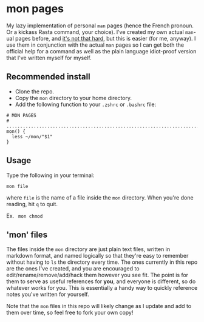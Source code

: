 # mon pages

My lazy implementation of personal `man` pages (hence the French pronoun. Or a kickass Rasta command, your choice). I've created my own actual `man`-ual pages before, and [it's not that hard](https://www.cyberciti.biz/faq/linux-unix-creating-a-manpage/), but this is easier (for me, anyway). I use them in conjunction with the actual `man` pages so I can get both the official help for a command as well as the plain language idiot-proof version that I've written myself for myself.

## Recommended install

- Clone the repo.
- Copy the `mon` directory to your home directory.
- Add the following function to your `.zshrc` or `.bashrc` file:

```
# MON PAGES
# ........................................................................
mon() {
  less ~/mon/"$1"
}
```

## Usage

Type the following in your terminal:

```
mon file
```

where `file` is the name of a file inside the `mon` directory. When you're done reading, hit `q` to quit.

Ex.
` mon chmod`

## 'mon' files

The files inside the `mon` directory are just plain text files, written in markdown format, and named logically so that they're easy to remember without having to `ls` the directory every time. The ones currently in this repo are the ones I've created, and you are encouraged to edit/rename/remove/add/hack them however you see fit. The point is for them to serve as useful references for __you__, and everyone is different, so do whatever works for you. This is essentially a handy way to quickly reference notes you've written for yourself.

Note that the `mon` files in this repo will likely change as I update and add to them over time, so feel free to fork your own copy!
